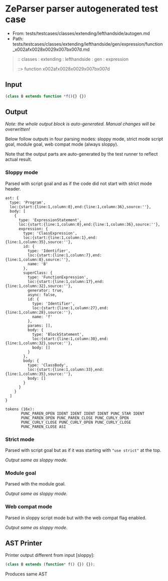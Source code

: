 # ZeParser parser autogenerated test case

- From: tests/testcases/classes/extending/lefthandside/autogen.md
- Path: tests/testcases/classes/extending/lefthandside/gen/expression/function_x002afx0028x0029x007bx007d.md

> :: classes : extending : lefthandside : gen : expression
>
> ::> function x002afx0028x0029x007bx007d

## Input


`````js
(class B extends function *f(){} {})
`````

## Output

_Note: the whole output block is auto-generated. Manual changes will be overwritten!_

Below follow outputs in four parsing modes: sloppy mode, strict mode script goal, module goal, web compat mode (always sloppy).

Note that the output parts are auto-generated by the test runner to reflect actual result.

### Sloppy mode

Parsed with script goal and as if the code did not start with strict mode header.

`````
ast: {
  type: 'Program',
  loc:{start:{line:1,column:0},end:{line:1,column:36},source:''},
  body: [
    {
      type: 'ExpressionStatement',
      loc:{start:{line:1,column:0},end:{line:1,column:36},source:''},
      expression: {
        type: 'ClassExpression',
        loc:{start:{line:1,column:1},end:{line:1,column:35},source:''},
        id: {
          type: 'Identifier',
          loc:{start:{line:1,column:7},end:{line:1,column:8},source:''},
          name: 'B'
        },
        superClass: {
          type: 'FunctionExpression',
          loc:{start:{line:1,column:17},end:{line:1,column:32},source:''},
          generator: true,
          async: false,
          id: {
            type: 'Identifier',
            loc:{start:{line:1,column:27},end:{line:1,column:28},source:''},
            name: 'f'
          },
          params: [],
          body: {
            type: 'BlockStatement',
            loc:{start:{line:1,column:30},end:{line:1,column:32},source:''},
            body: []
          }
        },
        body: {
          type: 'ClassBody',
          loc:{start:{line:1,column:33},end:{line:1,column:35},source:''},
          body: []
        }
      }
    }
  ]
}

tokens (16x):
       PUNC_PAREN_OPEN IDENT IDENT IDENT IDENT PUNC_STAR IDENT
       PUNC_PAREN_OPEN PUNC_PAREN_CLOSE PUNC_CURLY_OPEN
       PUNC_CURLY_CLOSE PUNC_CURLY_OPEN PUNC_CURLY_CLOSE
       PUNC_PAREN_CLOSE ASI
`````

### Strict mode

Parsed with script goal but as if it was starting with `"use strict"` at the top.

_Output same as sloppy mode._

### Module goal

Parsed with the module goal.

_Output same as sloppy mode._

### Web compat mode

Parsed in sloppy script mode but with the web compat flag enabled.

_Output same as sloppy mode._

## AST Printer

Printer output different from input [sloppy]:

````js
(class B extends (function* f() {}) {});
````

Produces same AST
